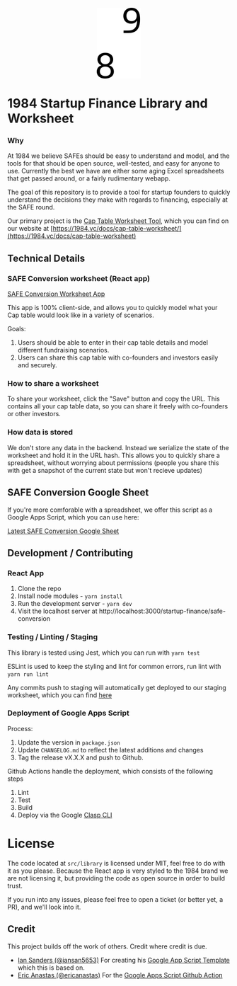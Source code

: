 <p align="center"><img src="https://raw.githubusercontent.com/1984vc/website/main/static/images/github-logo.svg" width="100" align="center"></p>

# 1984 Startup Finance Library and Worksheet

### Why

At 1984 we believe SAFEs should be easy to understand and model, and the tools for that should be open source, well-tested, and
easy for anyone to use. Currently the best we have are either some aging Excel spreadsheets that get passed around, or a fairly 
rudimentary webapp.

The goal of this repository is to provide a tool for startup founders to quickly understand the decisions they make with regards to financing,
especially at the SAFE round.

Our primary project is the [Cap Table Worksheet Tool](https://1984.vc/docs/cap-table-worksheet), which you can find on our website at [https://1984.vc/docs/cap-table-worksheet/](https://1984.vc/docs/cap-table-worksheet)

## Technical Details

### SAFE Conversion worksheet (React app)

[SAFE Conversion Worksheet App](https://1984.vc/docs/cap-table-worksheet)

This app is 100% client-side, and allows you to quickly model what your Cap table would look like in a variety of scenarios.

Goals:
1. Users should be able to enter in their cap table details and model different fundraising scenarios.
2. Users can share this cap table with co-founders and investors easily and securely.

### How to share a worksheet

To share your worksheet, click the "Save" button and copy the URL. This contains all your cap table data, so you can share it freely
with co-founders or other investors.

### How data is stored

We don't store any data in the backend. Instead we serialize the state of the worksheet and hold it in the URL hash.
This allows you to quickly share a spreadsheet, without worrying about permissions (people you share this with get a snapshot of
the current state but won't recieve updates)

## SAFE Conversion Google Sheet

If you're more comforable with a spreadsheet, we offer this script as a Google Apps Script, which you can use here:

[Latest SAFE Conversion Google Sheet](https://docs.google.com/spreadsheets/d/1eunUazlR9qeNVkH29ihF9MCrLtmBNAANByzck2HceX4/edit?usp=sharing)


## Development / Contributing

### React App

1. Clone the repo
1. Install node modules - `yarn install`
1. Run the development server - `yarn dev`
1. Visit the localhost server at http://localhost:3000/startup-finance/safe-conversion

### Testing / Linting / Staging

This library is tested using Jest, which you can run with `yarn test`

ESLint is used to keep the styling and lint for common errors, run lint with `yarn run lint`

Any commits push to staging will automatically get deployed to our staging worksheet, which you can find
[here](https://docs.google.com/spreadsheets/d/1d34sADQwY_wv0qw01KDclKl2i0IRLG1hC1SvCb5EpHg)


### Deployment of Google Apps Script

Process:

1. Update the version in `package.json`
2. Update `CHANGELOG.md` to reflect the latest additions and changes
3. Tag the release vX.X.X and push to Github.

Github Actions handle the deployment, which consists of the following steps

1. Lint
2. Test
3. Build
4. Deploy via the Google [Clasp CLI](https://developers.google.com/apps-script/guides/clasp)

# License

The code located at `src/library` is licensed under MIT, feel free to do with it as you please. Because the React app is very styled to the 1984 brand we are not licensing it, but providing the code as open source in order to build trust.

If you run into any issues, please feel free to open a ticket (or better yet, a PR), and we'll look into it.

## Credit

This project builds off the work of others. Credit where credit is due.

- [Ian Sanders (@iansan5653)](https://github.com/iansan5653) For creating his
  [Google App Script Template](https://github.com/iansan5653/gas-ts-template/generate) which this is based on.
- [Eric Anastas (@ericanastas)](https://github.com/ericanastas) For the
  [Google Apps Script Github Action](https://github.com/ericanastas/deploy-google-app-script-action)
